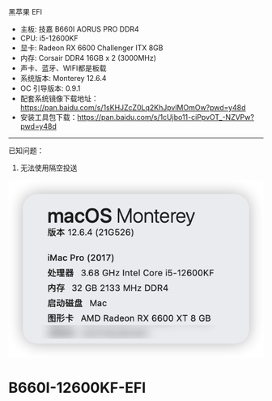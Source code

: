 
黑苹果 EFI
- 主板: 技嘉 B660I AORUS PRO DDR4
- CPU: i5-12600KF
- 显卡: Radeon RX 6600 Challenger ITX 8GB
- 内存: Corsair DDR4 16GB x 2 (3000MHz)
- 声卡、蓝牙、WIFI都是板载
- 系统版本: Monterey 12.6.4
- OC 引导版本: 0.9.1
- 配套系统镜像下载地址：https://pan.baidu.com/s/1sKHJZcZ0Lq2KhJpvlMOmOw?pwd=y48d
- 安装工具包下载：https://pan.baidu.com/s/1cUjbo11-ciPpvOT_-NZVPw?pwd=y48d
----

已知问题：
   1. 无法使用隔空投送

![image.png](image.png)
# B660I-12600KF-EFI
